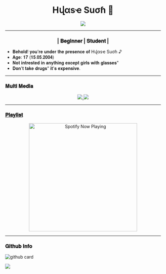 <h1 align="center">Hվαsҽ Suσɦ 🐾</h1>
<p align="center">
<a href="https://youtube.com/channel/UCO8teSA3O_Nx6YgiMnxQeaw"><img align="center" height="auto" src="https://www.linkpicture.com/q/wp8771808.jpg"/></a>
  
  
------
  
  <h3 align="center">| 𝐁𝐞𝐠𝐢𝐧𝐧𝐞𝐫  | 𝐒𝐭𝐮𝐝𝐞𝐧𝐭 |</h3>

<p align="center">

- 𝐁𝐞𝐡𝐨𝐥𝐝! 𝐲𝐨𝐮'𝐫𝐞 𝐮𝐧𝐝𝐞𝐫 𝐭𝐡𝐞 𝐩𝐫𝐞𝐬𝐞𝐧𝐜𝐞 𝐨𝐟 Hվαsҽ Suσɦ ♪
- 𝐀𝐠𝐞: 𝟏𝟕 (𝟏𝟓.𝟎𝟓.𝟐𝟎𝟎𝟒)
- 𝐍𝐨𝐭 𝐢𝐧𝐭𝐫𝐞𝐬𝐭𝐞𝐝 𝐢𝐧 𝐚𝐧𝐲𝐭𝐡𝐢𝐧𝐠 𝐞𝐱𝐜𝐞𝐩𝐭 𝐠𝐢𝐫𝐥𝐬 𝐰𝐢𝐭𝐡 𝐠𝐥𝐚𝐬𝐬𝐞𝐬"
- 𝐃𝐨𝐧'𝐭 𝐭𝐚𝐤𝐞 𝐝𝐫𝐮𝐠𝐬" 𝐢𝐭'𝐬 𝐞𝐱𝐩𝐞𝐧𝐬𝐢𝐯𝐞.


------

### 𝐌𝐮𝐥𝐭𝐢 𝐌𝐞𝐝𝐢𝐚
<p align="center">
  <a href="https://www.instagram.com/hyase._/"><img src="https://img.shields.io/badge/Instagram-E4405F?style=for-the-badge&logo=instagram&logoColor=white"/> 
  <a href="https://wa.me/916002313582"><img src="https://img.shields.io/badge/WhatsApp-25D366?style=for-the-badge&logo=whatsapp&logoColor=white" /><br>

  
------

### 𝐏𝐥𝐚𝐲𝐥𝐢𝐬𝐭

<p align="center">
  <a href="https://open.spotify.com/track/4bNvS25ZVMCvLHEUV87mp4?si=yb1PaPVnRgiTYedy8r6i_g&utm_source=copy-link&context=spotify%3Aplaylist%3A37i9dQZF1EIVoBTSiHHsdx&dl_branch=1" target="_blank"><img src="https://now-playing-on-spotify.vercel.app/api/spotify" alt="Spotify Now Playing" width="350"/></a>
</p>

------
 
### 𝐆𝐢𝐭𝐡𝐮𝐛 𝐈𝐧𝐟𝐨

![github card](https://github-readme-stats.vercel.app/api?username=HyaSE&show_icons=true&theme=radical)

![](https://github-profile-summary-cards.vercel.app/api/cards/profile-details?username=HyaSE&theme=monokai)
